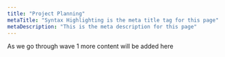 ```yaml
---
title: "Project Planning"
metaTitle: "Syntax Highlighting is the meta title tag for this page"
metaDescription: "This is the meta description for this page"
---
```


As we go through wave 1 more content will be added here
